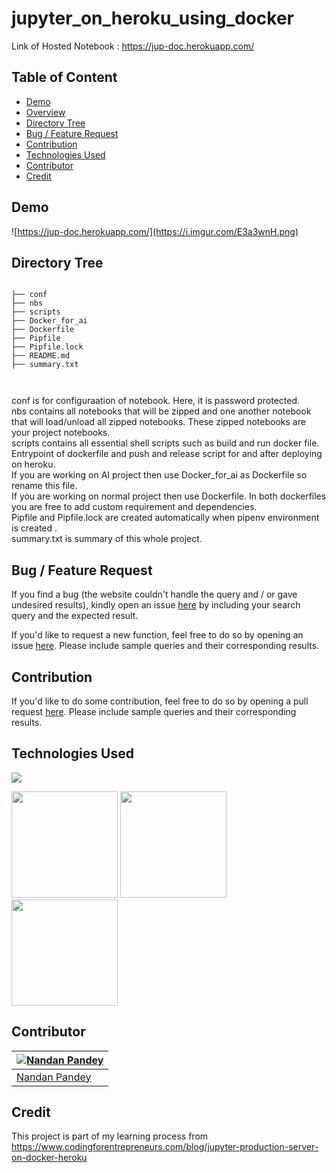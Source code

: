 # jupyter_on_heroku_using_docker
Link of Hosted Notebook : https://jup-doc.herokuapp.com/

## Table of Content
  * [Demo](#demo)
  * [Overview](#overview)
  * [Directory Tree](#directory-tree)
  * [Bug / Feature Request](#bug---feature-request)
  * [Contribution](#contribution)
  * [Technologies Used](#technologies-used)
  * [Contributor](#contributor)
  * [Credit](#credit)


## Demo

![https://jup-doc.herokuapp.com/](https://i.imgur.com/E3a3wnH.png)


## Directory Tree 
```

├── conf
├── nbs
├── scripts
├── Docker_for_ai
├── Dockerfile
├── Pipfile
├── Pipfile.lock
├── README.md
├── summary.txt



```
conf is for configuraation of notebook. Here, it is password protected.<br>
nbs contains all notebooks that will be zipped and one another notebook that will load/unload all zipped notebooks. These zipped notebooks are your project notebooks.<br>
scripts contains all essential shell scripts such as build and run docker file. Entrypoint of dockerfile and push and release script for and after deploying on heroku.<br>
If you are working on AI project then use Docker_for_ai as Dockerfile so rename this file.<br>
If you are working on normal project then use Dockerfile. In both dockerfiles you are free to add custom requirement and dependencies.<br>
Pipfile and Pipfile.lock are created automatically when pipenv environment is created .<br>
summary.txt is summary of this whole project.

## Bug / Feature Request
If you find a bug (the website couldn't handle the query and / or gave undesired results), kindly open an issue [here](https://github.com/pandeynandancse/jupyter_on_heroku_using_docker/new) by including your search query and the expected result.

If you'd like to request a new function, feel free to do so by opening an issue [here](https://github.com/pandeynandancse/jupyter_on_heroku_using_docker/issues/new). Please include sample queries and their corresponding results.


## Contribution
If you'd like to do some contribution, feel free to do so by opening a pull request [here](https://github.com/pandeynandancse/jupyter_on_heroku_using_docker/pulls). Please include sample queries and their corresponding results.




## Technologies Used

![](https://forthebadge.com/images/badges/made-with-python.svg)


[<img target="_blank" src="https://i.imgur.com/6Ux6U5K.jpg" width=170>](https://docker.com/) 
[<img target="_blank" src="https://i.imgur.com/b4hdrpz.png" width=170>](https://jupyter.org/) 
[<img target="_blank" src="https://i.imgur.com/aMqQ4nd.png" width=170>](https://heroku.com/) 



## Contributor
[![Nandan Pandey](https://qph.fs.quoracdn.net/main-thumb-189737418-200-jmwzsixdznlgemnejuecomukeluqkgzd.jpeg)](https://pandeynandancse.github.io) |
-|
[Nandan Pandey](https://pandeynandancse.github.io) |)


## Credit
This project is part of my learning process from https://www.codingforentrepreneurs.com/blog/jupyter-production-server-on-docker-heroku

 

